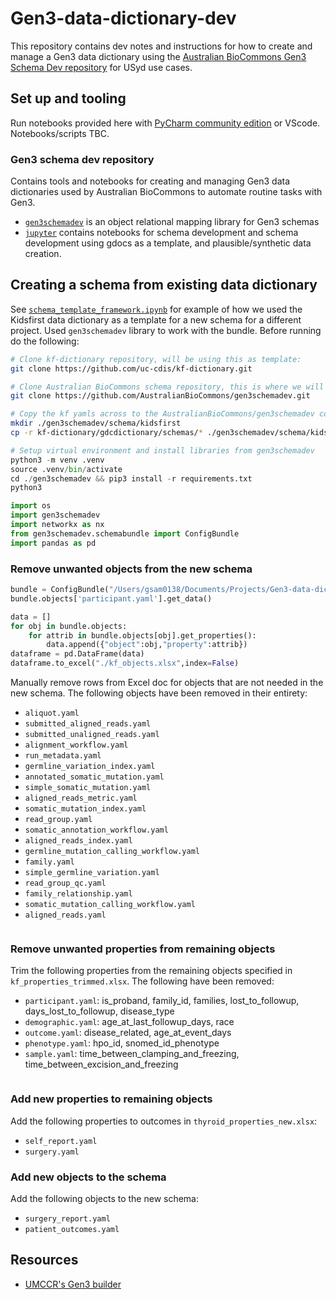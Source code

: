 # Gen3-data-dictionary-dev

This repository contains dev notes and instructions for how to create and manage a Gen3 data dictionary using the [Australian BioCommons Gen3 Schema Dev repository](https://github.com/AustralianBioCommons/gen3schemadev) for USyd use cases.  

## Set up and tooling

Run notebooks provided here with [PyCharm community edition](https://www.jetbrains.com/pycharm/download) or VScode. Notebooks/scripts TBC. 

### Gen3 schema dev repository

Contains tools and notebooks for creating and managing Gen3 data dictionaries used by Australian BioCommons to automate routine tasks with Gen3. 

* [`gen3schemadev`](https://github.com/AustralianBioCommons/gen3schemadev/tree/main/gen3schemadev) is an object relational mapping library for Gen3 schemas
* [`jupyter`](https://github.com/AustralianBioCommons/gen3schemadev/tree/main/jupyter) contains notebooks for schema development and schema development using gdocs as a template, and plausible/synthetic data creation. 

## Creating a schema from existing data dictionary 

See [`schema_template_framework.ipynb`](schema_template_framework.ipynb) for example of how we used the Kidsfirst data dictionary as a template for a new schema for a different project. Used `gen3schemadev` library to work with the bundle. Before running do the following: 

```bash
# Clone kf-dictionary repository, will be using this as template: 
git clone https://github.com/uc-cdis/kf-dictionary.git
```

```bash
# Clone Australian BioCommons schema repository, this is where we will save thyroid schema:
git clone https://github.com/AustralianBioCommons/gen3schemadev.git
```

```bash
# Copy the kf yamls across to the AustralianBioCommons/gen3schemadev codebase: 
mkdir ./gen3schemadev/schema/kidsfirst
cp -r kf-dictionary/gdcdictionary/schemas/* ./gen3schemadev/schema/kidsfirst
```

```python
# Setup virtual environment and install libraries from gen3schemadev 
python3 -m venv .venv
source .venv/bin/activate
cd ./gen3schemadev && pip3 install -r requirements.txt
python3 
```

```python
import os
import gen3schemadev
import networkx as nx
from gen3schemadev.schemabundle import ConfigBundle
import pandas as pd
```

### Remove unwanted objects from the new schema

```python
bundle = ConfigBundle("/Users/gsam0138/Documents/Projects/Gen3-data-dictionary-dev/gen3schemadev/schema/kidsfirst")
bundle.objects['participant.yaml'].get_data()

data = []
for obj in bundle.objects:
    for attrib in bundle.objects[obj].get_properties():
        data.append({"object":obj,"property":attrib})
dataframe = pd.DataFrame(data)
dataframe.to_excel("./kf_objects.xlsx",index=False)
```

Manually remove rows from Excel doc for objects that are not needed in the new schema. The following objects have been removed in their entirety:  

* `aliquot.yaml`
* `submitted_aligned_reads.yaml`
* `submitted_unaligned_reads.yaml`
* `alignment_workflow.yaml`
* `run_metadata.yaml`
* `germline_variation_index.yaml`
* `annotated_somatic_mutation.yaml`
* `simple_somatic_mutation.yaml`
* `aligned_reads_metric.yaml`
* `somatic_mutation_index.yaml`
* `read_group.yaml`
* `somatic_annotation_workflow.yaml`
* `aligned_reads_index.yaml`
* `germline_mutation_calling_workflow.yaml`
* `family.yaml`
* `simple_germline_variation.yaml`
* `read_group_qc.yaml`
* `family_relationship.yaml`
* `somatic_mutation_calling_workflow.yaml`
* `aligned_reads.yaml`

```python 

```

### Remove unwanted properties from remaining objects

Trim the following properties from the remaining objects specified in `kf_properties_trimmed.xlsx`. The following have been removed: 

* `participant.yaml`: is_proband, family_id, families, lost_to_followup, days_lost_to_followup, disease_type
* `demographic.yaml`: age_at_last_followup_days, race
* `outcome.yaml`: disease_related, age_at_event_days
* `phenotype.yaml`: hpo_id, snomed_id_phenotype
* `sample.yaml`: time_between_clamping_and_freezing, time_between_excision_and_freezing 

```python

```

### Add new properties to remaining objects

Add the following properties to outcomes in `thyroid_properties_new.xlsx`: 

* `self_report.yaml`
*  `surgery.yaml`

### Add new objects to the schema

Add the following objects to the new schema: 

* `surgery_report.yaml`
* `patient_outcomes.yaml` 

## Resources 

* [UMCCR's Gen3 builder](https://australianbiocommons.github.io/umccr-dictionary/)
